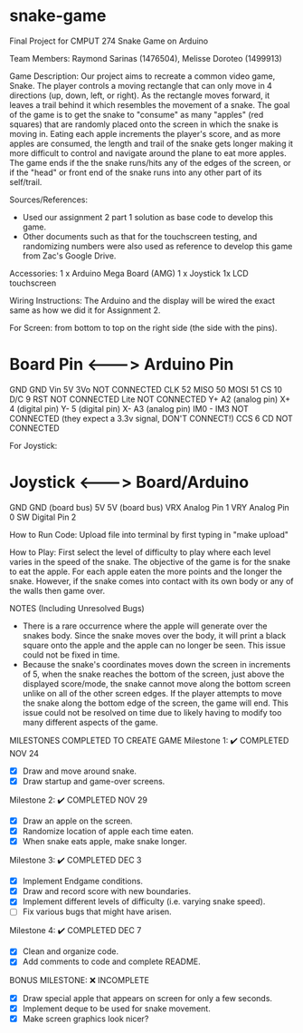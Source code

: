 # snake-game
Final Project for CMPUT 274
Snake Game on Arduino

Team Members: Raymond Sarinas (1476504), Melisse Doroteo (1499913)

Game Description:
Our project aims to recreate a common video game, Snake. The player controls a
moving rectangle that can only move in 4 directions (up, down, left, or right).
As the rectangle moves forward, it leaves a trail behind it which resembles the
movement of a snake. The goal of the game is to get the snake to "consume" as
many "apples" (red squares) that are randomly placed onto the screen in which
the snake is moving in. Eating each apple increments the player's score, and as
more apples are consumed, the length and trail of the snake gets longer making
it more difficult to control and navigate around the plane to eat more apples.
The game ends if the the snake runs/hits any of the edges of the screen, or if
the "head" or front end of the snake runs into any other part of its self/trail.

Sources/References:
- Used our assignment 2 part 1 solution as base code to develop this game.
- Other documents such as that for the touchscreen testing, and randomizing numbers
  were also used as reference to develop this game from Zac's Google Drive.

Accessories:
1 x Arduino Mega Board (AMG)
1 x Joystick
1x LCD touchscreen

Wiring Instructions:
The Arduino and the display will be wired the exact same as how we did it
for Assignment 2.

For Screen: from bottom to top on the right side (the side with the pins).

Board Pin <---> Arduino Pin
===========================
GND             GND
Vin             5V
3Vo             NOT CONNECTED
CLK             52
MISO            50
MOSI            51
CS              10
D/C             9
RST             NOT CONNECTED
Lite            NOT CONNECTED
Y+              A2 (analog pin)
X+              4  (digital pin)
Y-              5  (digital pin)
X-              A3 (analog pin)
IM0 - IM3       NOT CONNECTED (they expect a 3.3v signal, DON'T CONNECT!)
CCS             6
CD              NOT CONNECTED

For Joystick:

Joystick <---> Board/Arduino
==============================
GND            GND (board bus)
5V             5V (board bus)
VRX            Analog Pin 1
VRY            Analog Pin 0
SW             Digital Pin 2

How to Run Code:
Upload file into terminal by first typing in "make upload"

How to Play:
First select the level of difficulty to play where each level varies in the
speed of the snake. The objective of the game is for the snake to eat the apple.
For each apple eaten the more points and the longer the snake. However, if the
snake comes into contact with its own body or any of the walls then game over.

NOTES (Including Unresolved Bugs)
- There is a rare occurrence where the apple will generate over the snakes body.
  Since the snake moves over the body, it will print a black square onto the
  apple and the apple can no longer be seen. This issue could not be fixed in time.
- Because the snake's coordinates moves down the screen in increments of 5, when
  the snake reaches the bottom of the screen, just above the displayed score/mode,
  the snake cannot move along the bottom screen unlike on all of the other screen
  edges. If the player attempts to move the snake along the bottom edge of the
  screen, the game will end. This issue could not be resolved on time due to
  likely having to modify too many different aspects of the game.

MILESTONES COMPLETED TO CREATE GAME
Milestone 1: ✔️ COMPLETED NOV 24
- [x] Draw and move around snake.
- [x] Draw startup and game-over screens.

Milestone 2: ✔️ COMPLETED NOV 29
- [x] Draw an apple on the screen.
- [x] Randomize location of apple each time eaten.
- [x] When snake eats apple, make snake longer.

Milestone 3: ✔️ COMPLETED DEC 3
- [x] Implement Endgame conditions.
- [x] Draw and record score with new boundaries.
- [x] Implement different levels of difficulty (i.e. varying snake speed).
- [ ] Fix various bugs that might have arisen.

Milestone 4: ✔️ COMPLETED DEC 7
- [x] Clean and organize code.
- [x] Add comments to code and complete README.

BONUS MILESTONE: ❌ INCOMPLETE
- [x] Draw special apple that appears on screen for only a few seconds.
- [x] Implement deque to be used for snake movement.
- [x] Make screen graphics look nicer?
